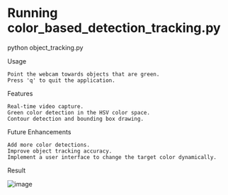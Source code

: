 # Running color_based_detection_tracking.py
python object_tracking.py

Usage

    Point the webcam towards objects that are green.
    Press 'q' to quit the application.

Features

    Real-time video capture.
    Green color detection in the HSV color space.
    Contour detection and bounding box drawing.

Future Enhancements

    Add more color detections.
    Improve object tracking accuracy.
    Implement a user interface to change the target color dynamically.

Result

![image](https://github.com/shubhInsync/computer-vision/assets/133818351/1a014fbe-8eaf-48d5-8618-69ca2292f274)
